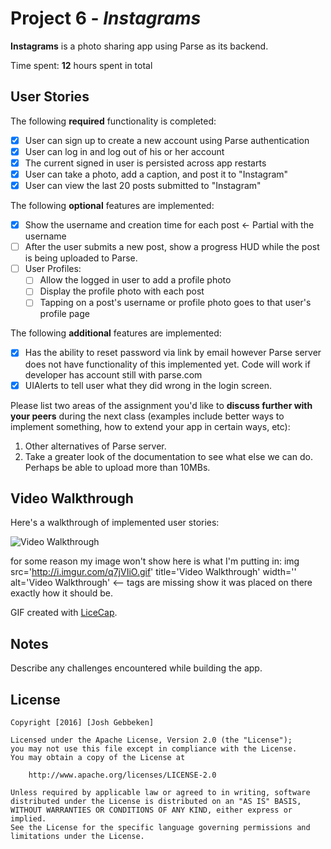 # Project 6 - *Instagrams*

**Instagrams** is a photo sharing app using Parse as its backend.

Time spent: **12** hours spent in total

## User Stories

The following **required** functionality is completed:

- [x] User can sign up to create a new account using Parse authentication
- [x] User can log in and log out of his or her account
- [x] The current signed in user is persisted across app restarts
- [x] User can take a photo, add a caption, and post it to "Instagram"
- [x] User can view the last 20 posts submitted to "Instagram"

The following **optional** features are implemented:

- [x] Show the username and creation time for each post <- Partial with the username
- [ ] After the user submits a new post, show a progress HUD while the post is being uploaded to Parse.
- [ ] User Profiles:
   - [ ] Allow the logged in user to add a profile photo
   - [ ] Display the profile photo with each post
   - [ ] Tapping on a post's username or profile photo goes to that user's profile page

The following **additional** features are implemented:

- [x] Has the ability to reset password via link by email however Parse server does not have functionality of this implemented yet. Code will work if developer has account still with parse.com
- [x] UIAlerts to tell user what they did wrong in the login screen.

Please list two areas of the assignment you'd like to **discuss further with your peers** during the next class (examples include better ways to implement something, how to extend your app in certain ways, etc):

1. Other alternatives of Parse server. 
2. Take a greater look of the documentation to see what else we can do. Perhaps be able to upload more than 10MBs.

## Video Walkthrough 

Here's a walkthrough of implemented user stories:

<img src='i.imgur.com/q7jVIiO.gif' title='Video Walkthrough' width='' alt='Video Walkthrough' />

for some reason my image won't show here is what I'm putting in:
img src='http://i.imgur.com/q7jVIiO.gif' title='Video Walkthrough' width='' alt='Video Walkthrough'   <-- tags are missing show it was placed on there exactly how it should be.

GIF created with [LiceCap](http://www.cockos.com/licecap/).

## Notes

Describe any challenges encountered while building the app.

## License

    Copyright [2016] [Josh Gebbeken]

    Licensed under the Apache License, Version 2.0 (the "License");
    you may not use this file except in compliance with the License.
    You may obtain a copy of the License at

        http://www.apache.org/licenses/LICENSE-2.0

    Unless required by applicable law or agreed to in writing, software
    distributed under the License is distributed on an "AS IS" BASIS,
    WITHOUT WARRANTIES OR CONDITIONS OF ANY KIND, either express or implied.
    See the License for the specific language governing permissions and
    limitations under the License.
